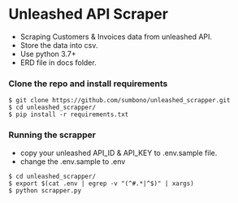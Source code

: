 # Unleashed API Scraper
- Scraping Customers & Invoices data from unleashed API.
- Store the data into csv.
- Use python 3.7+
- ERD file in docs folder.

### Clone the repo and install requirements
```
$ git clone https://github.com/sumbono/unleashed_scrapper.git
$ cd unleashed_scrapper/
$ pip install -r requirements.txt
```

### Running the scrapper
- copy your unleashed API_ID & API_KEY to .env.sample file.
- change the .env.sample to .env

```
$ cd unleashed_scrapper/
$ export $(cat .env | egrep -v "(^#.*|^$)" | xargs)
$ python scrapper.py
```
